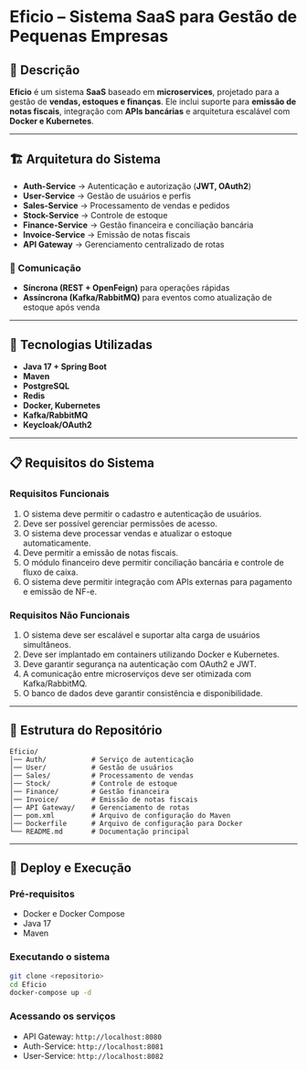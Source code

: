 # Eficio – Sistema SaaS para Gestão de Pequenas Empresas

## 📌 Descrição

**Eficio** é um sistema **SaaS** baseado em **microservices**, projetado para a gestão de **vendas, estoques e finanças**. Ele inclui suporte para **emissão de notas fiscais**, integração com **APIs bancárias** e arquitetura escalável com **Docker e Kubernetes**.

---

## 🏗 Arquitetura do Sistema

- **Auth-Service** → Autenticação e autorização (**JWT, OAuth2**)
- **User-Service** → Gestão de usuários e perfis
- **Sales-Service** → Processamento de vendas e pedidos
- **Stock-Service** → Controle de estoque
- **Finance-Service** → Gestão financeira e conciliação bancária
- **Invoice-Service** → Emissão de notas fiscais
- **API Gateway** → Gerenciamento centralizado de rotas

### 🔄 Comunicação

- **Síncrona (REST + OpenFeign)** para operações rápidas
- **Assíncrona (Kafka/RabbitMQ)** para eventos como atualização de estoque após venda

---

## 🚀 Tecnologias Utilizadas

- **Java 17 + Spring Boot**
- **Maven**
- **PostgreSQL**
- **Redis**
- **Docker, Kubernetes**
- **Kafka/RabbitMQ**
- **Keycloak/OAuth2**

---

## 📋 Requisitos do Sistema

### Requisitos Funcionais

1. O sistema deve permitir o cadastro e autenticação de usuários.
2. Deve ser possível gerenciar permissões de acesso.
3. O sistema deve processar vendas e atualizar o estoque automaticamente.
4. Deve permitir a emissão de notas fiscais.
5. O módulo financeiro deve permitir conciliação bancária e controle de fluxo de caixa.
6. O sistema deve permitir integração com APIs externas para pagamento e emissão de NF-e.

### Requisitos Não Funcionais

1. O sistema deve ser escalável e suportar alta carga de usuários simultâneos.
2. Deve ser implantado em containers utilizando Docker e Kubernetes.
3. Deve garantir segurança na autenticação com OAuth2 e JWT.
4. A comunicação entre microserviços deve ser otimizada com Kafka/RabbitMQ.
5. O banco de dados deve garantir consistência e disponibilidade.

---

## 📂 Estrutura do Repositório

```
Eficio/
│── Auth/           # Serviço de autenticação
│── User/           # Gestão de usuários
│── Sales/          # Processamento de vendas
│── Stock/          # Controle de estoque
│── Finance/        # Gestão financeira
│── Invoice/        # Emissão de notas fiscais
│── API Gateway/    # Gerenciamento de rotas
│── pom.xml         # Arquivo de configuração do Maven
│── Dockerfile      # Arquivo de configuração para Docker
└── README.md       # Documentação principal
```

---

## 🚀 Deploy e Execução

### Pré-requisitos
- Docker e Docker Compose
- Java 17
- Maven

### Executando o sistema
```bash
git clone <repositorio>
cd Eficio
docker-compose up -d
```

### Acessando os serviços
- API Gateway: `http://localhost:8080`
- Auth-Service: `http://localhost:8081`
- User-Service: `http://localhost:8082`


